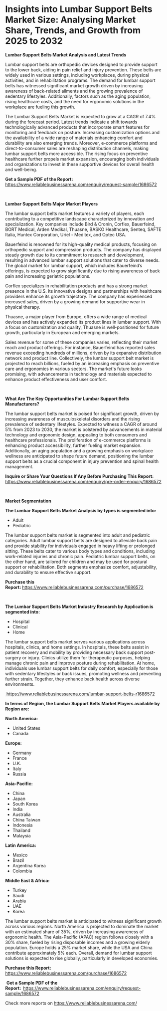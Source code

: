 <p><h1>Insights into Lumbar Support Belts Market Size: Analysing Market Share, Trends, and Growth from 2025 to 2032</h1></p><p><strong>Lumbar Support Belts Market Analysis and Latest Trends</strong></p>
<p><p>Lumbar support belts are orthopedic devices designed to provide support to the lower back, aiding in pain relief and injury prevention. These belts are widely used in various settings, including workplaces, during physical activities, and in rehabilitation programs. The demand for lumbar support belts has witnessed significant market growth driven by increasing awareness of back-related ailments and the growing prevalence of sedentary lifestyles. Additionally, factors such as the aging population, rising healthcare costs, and the need for ergonomic solutions in the workplace are fueling this growth.</p><p>The Lumbar Support Belts Market is expected to grow at a CAGR of 7.4% during the forecast period. Latest trends indicate a shift towards technologically advanced products that incorporate smart features for monitoring and feedback on posture. Increasing customization options and the availability of a wide range of materials enhancing comfort and durability are also emerging trends. Moreover, e-commerce platforms and direct-to-consumer sales are reshaping distribution channels, making lumbar support belts more accessible. The rising focus on preventive healthcare further propels market expansion, encouraging both individuals and organizations to invest in these supportive devices for overall health and well-being.</p></p>
<p><strong>Get a Sample PDF of the Report:&nbsp;</strong> <a href="https://www.reliablebusinessarena.com/enquiry/request-sample/1686572?utm_campaign=2461&utm_medium=2&utm_source=Github&utm_content=ia&utm_term=04032025&utm_id=lumbar-support-belts">https://www.reliablebusinessarena.com/enquiry/request-sample/1686572</a></p>
<p>&nbsp;</p>
<p><strong>Lumbar Support Belts Major Market Players</strong></p>
<p><p>The lumbar support belts market features a variety of players, each contributing to a competitive landscape characterized by innovation and specialization. Key companies include Bird & Cronin, Corflex, Bauerfeind, BORT Medical, Arden Medikal, Thuasne, BASKO Healthcare, Senteq, SAFTE Italia, Huntex Corporation, Uriel - Meditex, and Optec USA.</p><p>Bauerfeind is renowned for its high-quality medical products, focusing on orthopedic support and compression products. The company has displayed steady growth due to its commitment to research and development, resulting in advanced lumbar support solutions that cater to diverse needs. The global market for lumbar support, which includes Bauerfeind’s offerings, is expected to grow significantly due to rising awareness of back pain and increasing geriatric populations.</p><p>Corflex specializes in rehabilitation products and has a strong market presence in the U.S. Its innovative designs and partnerships with healthcare providers enhance its growth trajectory. The company has experienced increased sales, driven by a growing demand for supportive wear in physical therapy.</p><p>Thuasne, a major player from Europe, offers a wide range of medical devices and has actively expanded its product lines in lumbar support. With a focus on customization and quality, Thuasne is well-positioned for future growth, particularly in European and emerging markets.</p><p>Sales revenue for some of these companies varies, reflecting their market reach and product offerings. For instance, Bauerfeind has reported sales revenue exceeding hundreds of millions, driven by its expansive distribution network and product line. Collectively, the lumbar support belt market is projected to reach billions, fueled by an increasing emphasis on preventive care and ergonomics in various sectors. The market's future looks promising, with advancements in technology and materials expected to enhance product effectiveness and user comfort.</p></p>
<p>&nbsp;</p>
<p><strong>What Are The Key Opportunities For Lumbar Support Belts Manufacturers?</strong></p>
<p><p>The lumbar support belts market is poised for significant growth, driven by increasing awareness of musculoskeletal disorders and the rising prevalence of sedentary lifestyles. Expected to witness a CAGR of around 5% from 2023 to 2030, the market is bolstered by advancements in material technology and ergonomic design, appealing to both consumers and healthcare professionals. The proliferation of e-commerce platforms is enhancing product accessibility, further fueling market expansion. Additionally, an aging population and a growing emphasis on workplace wellness are anticipated to shape future demand, positioning the lumbar support belts as a crucial component in injury prevention and spinal health management.</p></p>
<p><strong>Inquire or Share Your Questions If Any Before Purchasing This Report:</strong> <a href="https://www.reliablebusinessarena.com/enquiry/pre-order-enquiry/1686572?utm_campaign=2461&utm_medium=2&utm_source=Github&utm_content=ia&utm_term=04032025&utm_id=lumbar-support-belts">https://www.reliablebusinessarena.com/enquiry/pre-order-enquiry/1686572</a></p>
<p>&nbsp;</p>
<p><strong>Market Segmentation</strong></p>
<p><strong>The Lumbar Support Belts Market Analysis by types is segmented into:</strong></p>
<p><ul><li>Adult</li><li>Pediatric</li></ul></p>
<p><p>The lumbar support belts market is segmented into adult and pediatric categories. Adult lumbar support belts are designed to alleviate back pain and provide stability for individuals engaged in heavy lifting or prolonged sitting. These belts cater to various body types and conditions, including work-related injuries and chronic pain. Pediatric lumbar support belts, on the other hand, are tailored for children and may be used for postural support or rehabilitation. Both segments emphasize comfort, adjustability, and durability to ensure effective support.</p></p>
<p><strong>Purchase this Report:&nbsp;</strong><a href="https://www.reliablebusinessarena.com/purchase/1686572?utm_campaign=2461&utm_medium=2&utm_source=Github&utm_content=ia&utm_term=04032025&utm_id=lumbar-support-belts">https://www.reliablebusinessarena.com/purchase/1686572</a></p>
<p>&nbsp;</p>
<p><strong>The Lumbar Support Belts Market Industry Research by Application is segmented into:</strong></p>
<p><ul><li>Hospital</li><li>Clinical</li><li>Home</li></ul></p>
<p><p>The lumbar support belts market serves various applications across hospitals, clinics, and home settings. In hospitals, these belts assist in patient recovery and mobility by providing necessary back support post-surgery or injury. Clinics utilize them for therapeutic purposes, helping manage chronic pain and improve posture during rehabilitation. At home, individuals use lumbar support belts for daily comfort, especially for those with sedentary lifestyles or back issues, promoting wellness and preventing further strain. Together, they enhance back health across diverse environments.</p></p>
<p><a href="https://www.reliablebusinessarena.com/lumbar-support-belts-r1686572?utm_campaign=2461&utm_medium=2&utm_source=Github&utm_content=ia&utm_term=04032025&utm_id=lumbar-support-belts">&nbsp;https://www.reliablebusinessarena.com/lumbar-support-belts-r1686572</a></p>
<p><strong>In terms of Region, the Lumbar Support Belts Market Players available by Region are:</strong></p>
<p>
    <p> <strong> North America: </strong>
        <ul>
            <li>United States</li>
            <li>Canada</li>
        </ul>
        </p> 
    <p> <strong> Europe: </strong>
        <ul>
            <li>Germany</li>
            <li>France</li>
            <li>U.K.</li>
            <li>Italy</li>
            <li>Russia</li>
        </ul>
        </p> 
    <p> <strong> Asia-Pacific: </strong>
        <ul>
            <li>China</li>
            <li>Japan</li>
            <li>South Korea</li>
            <li>India</li>
            <li>Australia</li>
            <li>China Taiwan</li>
            <li>Indonesia</li>
            <li>Thailand</li>
            <li>Malaysia</li>
        </ul>
        </p> 
    <p> <strong> Latin America: </strong>
        <ul>
            <li>Mexico</li>
            <li>Brazil</li>
            <li>Argentina Korea</li>
            <li>Colombia</li>
        </ul>
        </p> 
    <p> <strong> Middle East & Africa: </strong>
        <ul>
            <li>Turkey</li>
            <li>Saudi</li>
            <li>Arabia</li>
            <li>UAE</li>
            <li>Korea</li>
        </ul>
    </p>
    </p>
<p><p>The lumbar support belts market is anticipated to witness significant growth across various regions. North America is projected to dominate the market with an estimated share of 35%, driven by increasing awareness of ergonomic health. The Asia-Pacific (APAC) region follows closely with a 30% share, fueled by rising disposable incomes and a growing elderly population. Europe holds a 25% market share, while the USA and China contribute approximately 5% each. Overall, demand for lumbar support solutions is expected to rise globally, particularly in developed economies.</p></p>
<p><strong>Purchase this Report: </strong><a href="https://www.reliablebusinessarena.com/purchase/1686572?utm_campaign=2461&utm_medium=2&utm_source=Github&utm_content=ia&utm_term=04032025&utm_id=lumbar-support-belts">https://www.reliablebusinessarena.com/purchase/1686572</a></p>
<p>&nbsp;<strong>Get a Sample PDF of the Report:&nbsp;&nbsp;</strong><a href="https://www.reliablebusinessarena.com/enquiry/request-sample/1686572?utm_campaign=2461&utm_medium=2&utm_source=Github&utm_content=ia&utm_term=04032025&utm_id=lumbar-support-belts">https://www.reliablebusinessarena.com/enquiry/request-sample/1686572</a></p>
<p><strong></strong></p>
<p>Check more reports on <a href="https://www.reliablebusinessarena.com/?utm_campaign=2461&utm_medium=2&utm_source=Github&utm_content=ia&utm_term=04032025&utm_id=lumbar-support-belts">https://www.reliablebusinessarena.com/</a></p>
